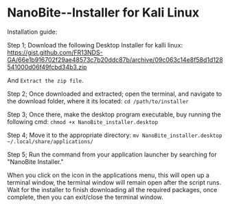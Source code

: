 # NanoBite--Installer for Kali Linux

Installation guide:

Step 1; Download the following Desktop Installer for kalli linux: https://gist.github.com/FR13NDS-GA/66e1b916702f29ae48573c7b20ddc87b/archive/09c063c14e8f58d1d128541000d06f49fcbd34b3.zip

And `Extract the zip file`.

Step 2; Once downloaded and extracted; open the terminal, and navigate to the download folder, where it its located:   `cd /path/to/installer`

Step 3; Once there, make the desktop program executable, buy running the following cmd: `chmod +x NanoBite_installer.desktop`

Step 4; Move it to the appropriate directory: `mv NanoBite_installer.desktop ~/.local/share/applications/`

Step 5; Run the command from your application launcher by searching for "NanoBite Installer."

When you click on the icon in the applications menu, this will open up a terminal window, the terminal window will remain open after the script runs. Wait for the installer to finish downloading all the required packages, once complete, then you can exit/close the terminal window.
